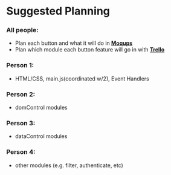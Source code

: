 Suggested Planning
===

### All people:
* Plan each button and what it will do in **[Moqups](https://moqups.com/)**
* Plan which module each button feature will go in with **[Trello](https://trello.com/)**

### Person 1:
* HTML/CSS, main.js(coordinated w/2), Event Handlers

### Person 2:
* domControl modules

### Person 3:
* dataControl modules

### Person 4:
* other modules (e.g. filter, authenticate, etc)